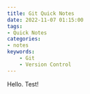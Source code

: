 ```yaml
---
title: Git Quick Notes
date: 2022-11-07 01:15:00
tags:
- Quick Notes
categories:
- notes
keywords:
    - Git
    - Version Control
---
```



Hello. Test!
```
